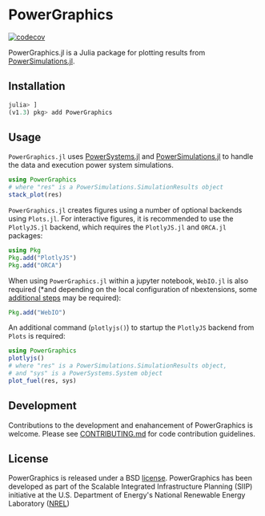 # PowerGraphics

[![codecov](https://codecov.io/gh/nrel-siip/PowerGraphics.jl/branch/master/graph/badge.svg)](https://codecov.io/gh/nrel-siip/PowerGraphics.jl)

PowerGraphics.jl is a Julia package for plotting results from [PowerSimulations.jl](https://github.com/NREL/PowerSimulations.jl).

## Installation

```julia
julia> ]
(v1.3) pkg> add PowerGraphics
```
## Usage

`PowerGraphics.jl` uses [PowerSystems.jl](https://github.com/NREL/PowerSystems.jl) and [PowerSimulations.jl](https://github.com/NREL/PowerSimulations.jl) to handle the data and execution power system simulations.

```julia
using PowerGraphics
# where "res" is a PowerSimulations.SimulationResults object
stack_plot(res)
```

`PowerGraphics.jl` creates figures using a number of optional backends using `Plots.jl`. For interactive figures, it is recommended to use the `PlotlyJS.jl` backend, which requires the `PlotlyJS.jl` and `ORCA.jl` packages:

```julia
using Pkg
Pkg.add("PlotlyJS")
Pkg.add("ORCA")
```

When using `PowerGraphics.jl` within a jupyter notebook, `WebIO.jl` is also required (*and depending on the local configuration of nbextensions, some [additional steps](https://juliagizmos.github.io/WebIO.jl/latest/troubleshooting/not-detected/) may be required):

```julia
Pkg.add("WebIO")
```

An additional command (`plotlyjs()`) to startup the `PlotlyJS` backend from `Plots` is required:

```julia
using PowerGraphics
plotlyjs()
# where "res" is a PowerSimulations.SimulationResults object,
# and "sys" is a PowerSystems.System object
plot_fuel(res, sys)
```

## Development

Contributions to the development and enahancement of PowerGraphics is welcome. Please see [CONTRIBUTING.md](https://github.com/NREL-SIIP/PowerGraphics.jl/blob/master/CONTRIBUTING.md) for code contribution guidelines.

## License

PowerGraphics is released under a BSD [license](https://github.com/nrel-siip/PowerGraphics.jl/blob/master/LICENSE). PowerGraphics has been developed as part of the Scalable Integrated Infrastructure Planning (SIIP)
initiative at the U.S. Department of Energy's National Renewable Energy Laboratory ([NREL](https://www.nrel.gov/))
